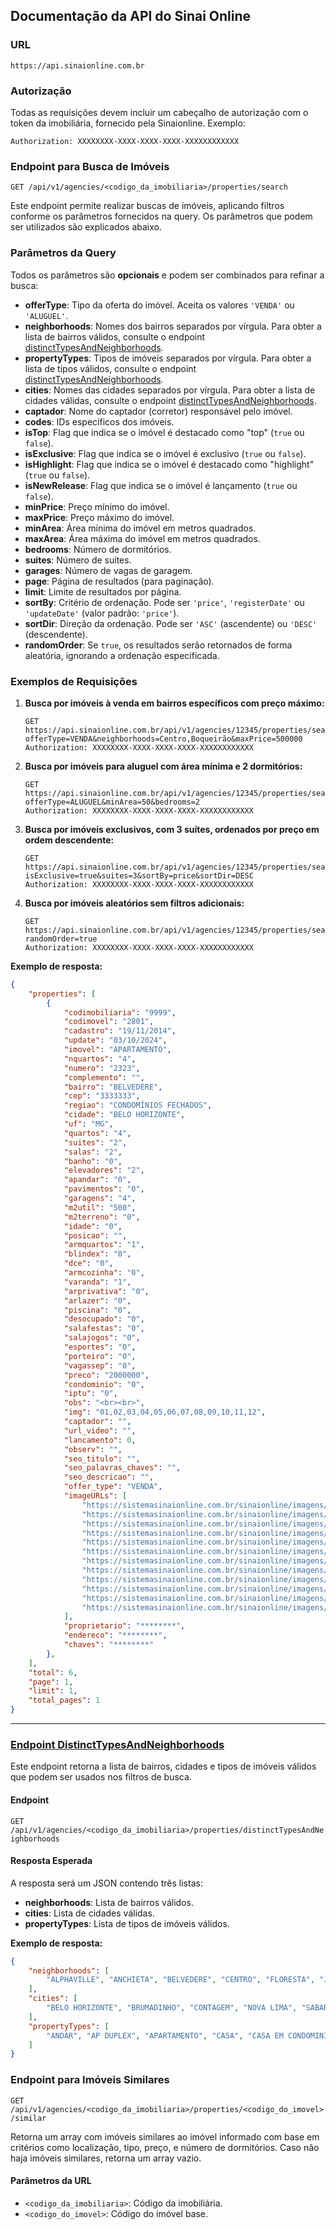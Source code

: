 ## Documentação da API do Sinai Online

### **URL**
`https://api.sinaionline.com.br`


### **Autorização**  
Todas as requisições devem incluir um cabeçalho de autorização com o token da imobiliária, fornecido pela Sinaionline. Exemplo:

```
Authorization: XXXXXXXX-XXXX-XXXX-XXXX-XXXXXXXXXXXX
```

### **Endpoint para Busca de Imóveis**  
`GET /api/v1/agencies/<codigo_da_imobiliaria>/properties/search`

Este endpoint permite realizar buscas de imóveis, aplicando filtros conforme os parâmetros fornecidos na query. Os parâmetros que podem ser utilizados são explicados abaixo.

### **Parâmetros da Query**  
Todos os parâmetros são **opcionais** e podem ser combinados para refinar a busca:

- **offerType**: Tipo da oferta do imóvel. Aceita os valores `'VENDA'` ou `'ALUGUEL'`.
- **neighborhoods**: Nomes dos bairros separados por vírgula. Para obter a lista de bairros válidos, consulte o endpoint [distinctTypesAndNeighborhoods](#distinctTypesAndNeighborhoods).
- **propertyTypes**: Tipos de imóveis separados por vírgula. Para obter a lista de tipos válidos, consulte o endpoint [distinctTypesAndNeighborhoods](#distinctTypesAndNeighborhoods).
- **cities**: Nomes das cidades separados por vírgula. Para obter a lista de cidades válidas, consulte o endpoint [distinctTypesAndNeighborhoods](#distinctTypesAndNeighborhoods).
- **captador**: Nome do captador (corretor) responsável pelo imóvel.
- **codes**: IDs específicos dos imóveis.
- **isTop**: Flag que indica se o imóvel é destacado como "top" (`true` ou `false`).
- **isExclusive**: Flag que indica se o imóvel é exclusivo (`true` ou `false`).
- **isHighlight**: Flag que indica se o imóvel é destacado como "highlight" (`true` ou `false`).
- **isNewRelease**: Flag que indica se o imóvel é lançamento (`true` ou `false`).
- **minPrice**: Preço mínimo do imóvel.
- **maxPrice**: Preço máximo do imóvel.
- **minArea**: Área mínima do imóvel em metros quadrados.
- **maxArea**: Área máxima do imóvel em metros quadrados.
- **bedrooms**: Número de dormitórios.
- **suites**: Número de suítes.
- **garages**: Número de vagas de garagem.
- **page**: Página de resultados (para paginação).
- **limit**: Limite de resultados por página.
- **sortBy**: Critério de ordenação. Pode ser `'price'`, `'registerDate'` ou `'updateDate'` (valor padrão: `'price'`).
- **sortDir**: Direção da ordenação. Pode ser `'ASC'` (ascendente) ou `'DESC'` (descendente).
- **randomOrder**: Se `true`, os resultados serão retornados de forma aleatória, ignorando a ordenação especificada.

### **Exemplos de Requisições**

1. **Busca por imóveis à venda em bairros específicos com preço máximo:**
   ```http
   GET https://api.sinaionline.com.br/api/v1/agencies/12345/properties/search?offerType=VENDA&neighborhoods=Centro,Boqueirão&maxPrice=500000
   Authorization: XXXXXXXX-XXXX-XXXX-XXXX-XXXXXXXXXXXX
   ```

2. **Busca por imóveis para aluguel com área mínima e 2 dormitórios:**
   ```http
   GET https://api.sinaionline.com.br/api/v1/agencies/12345/properties/search?offerType=ALUGUEL&minArea=50&bedrooms=2
   Authorization: XXXXXXXX-XXXX-XXXX-XXXX-XXXXXXXXXXXX
   ```

3. **Busca por imóveis exclusivos, com 3 suítes, ordenados por preço em ordem descendente:**
   ```http
   GET https://api.sinaionline.com.br/api/v1/agencies/12345/properties/search?isExclusive=true&suites=3&sortBy=price&sortDir=DESC
   Authorization: XXXXXXXX-XXXX-XXXX-XXXX-XXXXXXXXXXXX
   ```

4. **Busca por imóveis aleatórios sem filtros adicionais:**
   ```http
   GET https://api.sinaionline.com.br/api/v1/agencies/12345/properties/search?randomOrder=true
   Authorization: XXXXXXXX-XXXX-XXXX-XXXX-XXXXXXXXXXXX
   ```

**Exemplo de resposta:**
```json
{
    "properties": [
        {
            "codimobiliaria": "9999",
            "codimovel": "2801",
            "cadastro": "19/11/2014",
            "update": "03/10/2024",
            "imovel": "APARTAMENTO",
            "nquartos": "4",
            "numero": "2323",
            "complemento": "",
            "bairro": "BELVEDERE",
            "cep": "3333333",
            "regiao": "CONDOMÍNIOS FECHADOS",
            "cidade": "BELO HORIZONTE",
            "uf": "MG",
            "quartos": "4",
            "suites": "2",
            "salas": "2",
            "banho": "0",
            "elevadores": "2",
            "apandar": "0",
            "pavimentos": "0",
            "garagens": "4",
            "m2util": "500",
            "m2terreno": "0",
            "idade": "0",
            "posicao": "",
            "armquartos": "1",
            "blindex": "0",
            "dce": "0",
            "armcozinha": "0",
            "varanda": "1",
            "arprivativa": "0",
            "arlazer": "0",
            "piscina": "0",
            "desocupado": "0",
            "salafestas": "0",
            "salajogos": "0",
            "esportes": "0",
            "porteiro": "0",
            "vagassep": "0",
            "preco": "2000000",
            "condominio": "0",
            "iptu": "0",
            "obs": "<br><br>",
            "img": "01,02,03,04,05,06,07,08,09,10,11,12",
            "captador": "",
            "url_video": "",
            "lancamento": 0,
            "observ": "",
            "seo_titulo": "",
            "seo_palavras_chaves": "",
            "seo_descricao": "",
            "offer_type": "VENDA",
            "imageURLs": [
                "https://sistemasinaionline.com.br/sinaionline/imagens/9999_2801_01.jpg",
                "https://sistemasinaionline.com.br/sinaionline/imagens/9999_2801_02.jpg",
                "https://sistemasinaionline.com.br/sinaionline/imagens/9999_2801_03.jpg",
                "https://sistemasinaionline.com.br/sinaionline/imagens/9999_2801_04.jpg",
                "https://sistemasinaionline.com.br/sinaionline/imagens/9999_2801_05.jpg",
                "https://sistemasinaionline.com.br/sinaionline/imagens/9999_2801_06.jpg",
                "https://sistemasinaionline.com.br/sinaionline/imagens/9999_2801_07.jpg",
                "https://sistemasinaionline.com.br/sinaionline/imagens/9999_2801_08.jpg",
                "https://sistemasinaionline.com.br/sinaionline/imagens/9999_2801_09.jpg",
                "https://sistemasinaionline.com.br/sinaionline/imagens/9999_2801_10.jpg",
                "https://sistemasinaionline.com.br/sinaionline/imagens/9999_2801_11.jpg",
                "https://sistemasinaionline.com.br/sinaionline/imagens/9999_2801_12.jpg"
            ],
            "proprietario": "********",
            "endereco": "********",
            "chaves": "********"
        },
    ],
    "total": 6,
    "page": 1,
    "limit": 1,
    "total_pages": 1
}
```

---

### **[Endpoint DistinctTypesAndNeighborhoods](#distinctTypesAndNeighborhoods)**

Este endpoint retorna a lista de bairros, cidades e tipos de imóveis válidos que podem ser usados nos filtros de busca.

#### **Endpoint**  
`GET /api/v1/agencies/<codigo_da_imobiliaria>/properties/distinctTypesAndNeighborhoods`

#### **Resposta Esperada**

A resposta será um JSON contendo três listas:

- **neighborhoods**: Lista de bairros válidos.
- **cities**: Lista de cidades válidas.
- **propertyTypes**: Lista de tipos de imóveis válidos.

**Exemplo de resposta:**
```json
{
    "neighborhoods": [
        "ALPHAVILLE", "ANCHIETA", "BELVEDERE", "CENTRO", "FLORESTA", "JARDINS DAS MANGABEIRAS", "MANGABEIRAS", "SAVASSI", "VALE DO SERENO"
    ],
    "cities": [
        "BELO HORIZONTE", "BRUMADINHO", "CONTAGEM", "NOVA LIMA", "SABARA"
    ],
    "propertyTypes": [
        "ANDAR", "AP DUPLEX", "APARTAMENTO", "CASA", "CASA EM CONDOMINIO", "COBERTURA", "LOJA", "PREDIO COMERCIAL"
    ]
}
```

### **Endpoint para Imóveis Similares**

`GET /api/v1/agencies/<codigo_da_imobiliaria>/properties/<codigo_do_imovel>/similar`

Retorna um array com imóveis similares ao imóvel informado com base em critérios como localização, tipo, preço, e número de dormitórios. Caso não haja imóveis similares, retorna um array vazio.

#### **Parâmetros da URL**

- `<codigo_da_imobiliaria>`: Código da imobiliária.
- `<codigo_do_imovel>`: Código do imóvel base.
